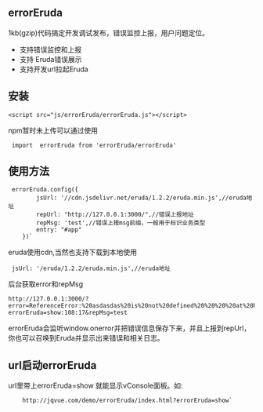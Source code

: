 ## errorEruda
1kb(gzip)代码搞定开发调试发布，错误监控上报，用户问题定位。

- 支持错误监控和上报
- 支持 Eruda错误展示
- 支持开发url拉起Eruda

## 安装

    <script src="js/errorEruda/errorEruda.js"></script>
npm暂时未上传可以通过使用


     import  errorEruda from 'errorEruda/errorEruda'
## 使用方法

     errorEruda.config({
            jsUrl: '//cdn.jsdelivr.net/eruda/1.2.2/eruda.min.js',//eruda地址
            repUrl: "http://127.0.0.1:3000/",//错误上报地址
            repMsg: 'test',//错误上报msg前缀，一般用于标识业务类型
            entry: "#app"
        })`
eruda使用cdn,当然也支持下载到本地使用


     jsUrl: '/eruda/1.2.2/eruda.min.js',//eruda地址
后台获取error和repMsg

    http://127.0.0.1:3000/?error=ReferenceError:%20asdasdas%20is%20not%20defined%20%20%20%20at%20http://localhost:63342/errorEruda/index.html?errorEruda=show:108:17&repMsg=test
errorEruda会监听window.onerror并把错误信息保存下来，并且上报到repUrl，你也可以召唤到Eruda并显示出来错误和相关日志。
## url启动errorEruda
url里带上errorEruda=show 就能显示vConsole面板。如:

        http://jqvue.com/demo/errorEruda/index.html?errorEruda=show`
